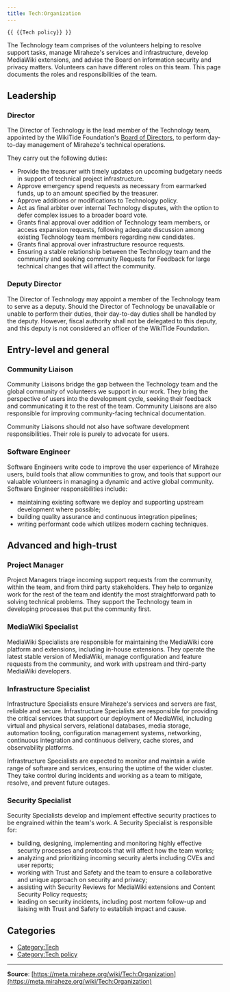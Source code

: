 ```yaml
---
title: Tech:Organization
---
```


`{{ {{Tech policy}} }}`

The Technology team comprises of the volunteers helping to resolve support tasks, manage Miraheze's services and infrastructure, develop MediaWiki extensions, and advise the Board on information security and privacy matters. Volunteers can have different roles on this team. This page documents the roles and responsibilities of the team.

## Leadership 

### Director 

The Director of Technology is the lead member of the Technology team, appointed by the WikiTide Foundation's [Board of Directors](https://meta.miraheze.org/wiki/Board_of_Directors), to perform day-to-day management of Miraheze's technical operations.

They carry out the following duties:
* Provide the treasurer with timely updates on upcoming budgetary needs in support of technical project infrastructure.
* Approve emergency spend requests as necessary from earmarked funds, up to an amount specified by the treasurer.
* Approve additions or modifications to Technology policy.
* Act as final arbiter over internal Technology disputes, with the option to defer complex issues to a broader board vote.
* Grants final approval over addition of Technology team members, or access expansion requests, following adequate discussion among existing Technology team members regarding new candidates.
* Grants final approval over infrastructure resource requests.
* Ensuring a stable relationship between the Technology team and the community and seeking community Requests for Feedback for large technical changes that will affect the community.

### Deputy Director 

The Director of Technology may appoint a member of the Technology team to serve as a deputy. Should the Director of Technology be unavailable or unable to perform their duties, their day-to-day duties shall be handled by the deputy. However, fiscal authority shall not be delegated to this deputy, and this deputy is not considered an officer of the WikiTide Foundation.

## Entry-level and general 

### Community Liaison 

Community Liaisons bridge the gap between the Technology team and the global community of volunteers we support in our work. They bring the perspective of users into the development cycle, seeking their feedback and communicating it to the rest of the team. Community Liaisons are also responsible for improving community-facing technical documentation.

Community Liaisons should not also have software development responsibilities. Their role is purely to advocate for users.

### Software Engineer 

Software Engineers write code to improve the user experience of Miraheze users, build tools that allow communities to grow, and tools that support our valuable volunteers in managing a dynamic and active global community. Software Engineer responsibilities include:
* maintaining existing software we deploy and supporting upstream development where possible;
* building quality assurance and continuous integration pipelines;
* writing performant code which utilizes modern caching techniques.

## Advanced and high-trust 

### Project Manager 

Project Managers triage incoming support requests from the community, within the team, and from third party stakeholders. They help to organize work for the rest of the team and identify the most straightforward path to solving technical problems. They support the Technology team in developing processes that put the community first.

### MediaWiki Specialist 

MediaWiki Specialists are responsible for maintaining the MediaWiki core platform and extensions, including in-house extensions. They operate the latest stable version of MediaWiki, manage configuration and feature requests from the community, and work with upstream and third-party MediaWiki developers.

### Infrastructure Specialist 

Infrastructure Specialists ensure Miraheze's services and servers are fast, reliable and secure. Infrastructure Specialists are responsible for providing the critical services that support our deployment of MediaWiki, including virtual and physical servers, relational databases, media storage, automation tooling, configuration management systems, networking, continuous integration and continuous delivery, cache stores, and observability platforms.

Infrastructure Specialists are expected to monitor and maintain a wide range of software and services, ensuring the uptime of the wider cluster. They take control during incidents and working as a team to mitigate, resolve, and prevent future outages.

### Security Specialist 

Security Specialists develop and implement effective security practices to be engrained within the team's work. A Security Specialist is responsible for:
* building, designing, implementing and monitoring highly effective security processes and protocols that will affect how the team works;
* analyzing and prioritizing incoming security alerts including CVEs and user reports;
* working with Trust and Safety and the team to ensure a collaborative and unique approach on security and privacy;
* assisting with Security Reviews for MediaWiki extensions and Content Security Policy requests;
* leading on security incidents, including post mortem follow-up and liaising with Trust and Safety to establish impact and cause.

## Categories

* [Category:Tech](https://meta.miraheze.org/wiki/Category:Tech)
* [Category:Tech policy](https://meta.miraheze.org/wiki/Category:Tech_policy)

----
**Source**: [https://meta.miraheze.org/wiki/Tech:Organization](https://meta.miraheze.org/wiki/Tech:Organization)